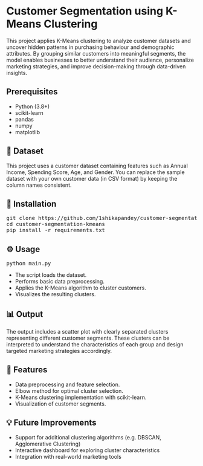 <!DOCTYPE html>
<html lang="en">
<body>

<h1>Customer Segmentation using K-Means Clustering</h1>

<p>
This project applies K-Means clustering to analyze customer datasets and uncover hidden patterns in purchasing behaviour and demographic attributes. By grouping similar customers into meaningful segments, the model enables businesses to better understand their audience, personalize marketing strategies, and improve decision-making through data-driven insights.
</p>

<h2>Prerequisites</h2>
<ul>
  <li>Python (3.8+)</li>
  <li>scikit-learn</li>
  <li>pandas</li>
  <li>numpy</li>
  <li>matplotlib</li>
</ul>

<h2>📁 Dataset</h2>
<p>
This project uses a customer dataset containing features such as Annual Income, Spending Score, Age, and Gender.
You can replace the sample dataset with your own customer data (in CSV format) by keeping the column names consistent.
</p>

<h2>🚀 Installation</h2>
<pre>
git clone https://github.com/1shikapandey/customer-segmentation-kmeans.git
cd customer-segmentation-kmeans
pip install -r requirements.txt
</pre>

<h2>⚙️ Usage</h2>
<pre>
python main.py
</pre>
<ul>
  <li>The script loads the dataset.</li>
  <li>Performs basic data preprocessing.</li>
  <li>Applies the K-Means algorithm to cluster customers.</li>
  <li>Visualizes the resulting clusters.</li>
</ul>

<h2>📊 Output</h2>
<p>
The output includes a scatter plot with clearly separated clusters representing different customer segments. These clusters can be interpreted to understand the characteristics of each group and design targeted marketing strategies accordingly.
</p>

<h2>📌 Features</h2>
<ul>
  <li>Data preprocessing and feature selection.</li>
  <li>Elbow method for optimal cluster selection.</li>
  <li>K-Means clustering implementation with scikit-learn.</li>
  <li>Visualization of customer segments.</li>
</ul>

<h2>💡 Future Improvements</h2>
<ul>
  <li>Support for additional clustering algorithms (e.g. DBSCAN, Agglomerative Clustering)</li>
  <li>Interactive dashboard for exploring cluster characteristics</li>
  <li>Integration with real-world marketing tools</li>
</ul>

</body>
</html>

